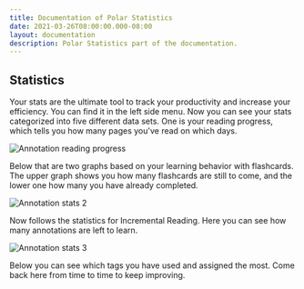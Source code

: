 ```yaml
---
title: Documentation of Polar Statistics
date: 2021-03-26T08:00:00.000-08:00
layout: documentation
description: Polar Statistics part of the documentation.
---
```


## Statistics

Your stats are the ultimate tool to track your productivity and increase your efficiency. You can find it in the left side menu. Now you can see your stats categorized into five different data sets. One is your reading progress, which tells you how many pages you've read on which days. 

<img alt="Annotation reading progress" src="https://i.imgur.com/XdwVEdn.png">

Below that are two graphs based on your learning behavior with flashcards. The upper graph shows you how many flashcards are still to come, and the lower one how many you have already completed. 

<img alt="Annotation stats 2" src="https://i.imgur.com/UrTPChs.png">

Now follows the statistics for Incremental Reading. Here you can see how many annotations are left to learn.

<img alt="Annotation stats 3" src="https://i.imgur.com/vLeyfye.png">

Below you can see which tags you have used and assigned the most. Come back here from time to time to keep improving.
